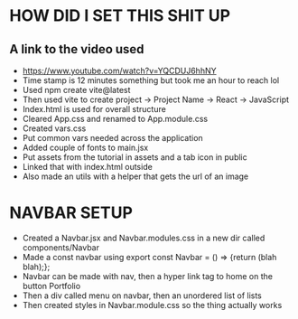 # HOW DID I SET THIS SHIT UP
## A link to the video used
- https://www.youtube.com/watch?v=YQCDUJ6hhNY
- Time stamp is 12 minutes something but took me an hour to reach lol
- Used npm create vite@latest
- Then used vite to create project -> Project Name -> React -> JavaScript
- Index.html is used for overall structure
- Cleared App.css and renamed to App.module.css
- Created vars.css
- Put common vars needed across the application
- Added couple of fonts to main.jsx
- Put assets from the tutorial in assets and a tab icon in public
- Linked that with index.html outside
- Also made an utils with a helper that gets the url of an image

# NAVBAR SETUP
- Created a Navbar.jsx and Navbar.modules.css in a new dir called components/Navbar
- Made a const navbar using export const Navbar = () => {return (blah blah);};
- Navbar can be made with nav, then a hyper link tag to home on the button Portfolio
- Then a div called menu on navbar, then an unordered list of lists
- Then created styles in Navbar.module.css so the thing actually works
